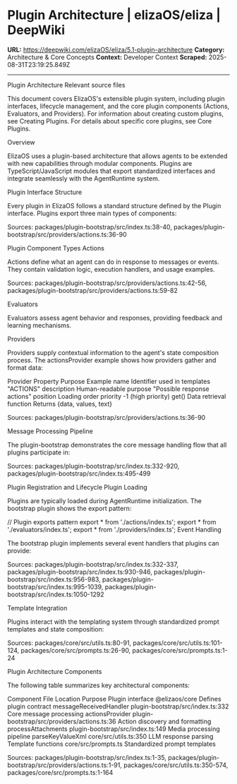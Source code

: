 # Plugin Architecture | elizaOS/eliza | DeepWiki

**URL:** https://deepwiki.com/elizaOS/eliza/5.1-plugin-architecture
**Category:** Architecture & Core Concepts
**Context:** Developer Context
**Scraped:** 2025-08-31T23:19:25.849Z

---

Plugin Architecture
Relevant source files

This document covers ElizaOS's extensible plugin system, including plugin interfaces, lifecycle management, and the core plugin components (Actions, Evaluators, and Providers). For information about creating custom plugins, see Creating Plugins. For details about specific core plugins, see Core Plugins.

Overview

ElizaOS uses a plugin-based architecture that allows agents to be extended with new capabilities through modular components. Plugins are TypeScript/JavaScript modules that export standardized interfaces and integrate seamlessly with the AgentRuntime system.

Plugin Interface Structure

Every plugin in ElizaOS follows a standard structure defined by the Plugin interface. Plugins export three main types of components:

Sources: packages/plugin-bootstrap/src/index.ts:38-40, packages/plugin-bootstrap/src/providers/actions.ts:36-90

Plugin Component Types
Actions

Actions define what an agent can do in response to messages or events. They contain validation logic, execution handlers, and usage examples.

Sources: packages/plugin-bootstrap/src/providers/actions.ts:42-56, packages/plugin-bootstrap/src/providers/actions.ts:59-82

Evaluators

Evaluators assess agent behavior and responses, providing feedback and learning mechanisms.

Providers

Providers supply contextual information to the agent's state composition process. The actionsProvider example shows how providers gather and format data:

Provider Property	Purpose	Example
name	Identifier used in templates	"ACTIONS"
description	Human-readable purpose	"Possible response actions"
position	Loading order priority	-1 (high priority)
get()	Data retrieval function	Returns {data, values, text}

Sources: packages/plugin-bootstrap/src/providers/actions.ts:36-90

Message Processing Pipeline

The plugin-bootstrap demonstrates the core message handling flow that all plugins participate in:

Sources: packages/plugin-bootstrap/src/index.ts:332-920, packages/plugin-bootstrap/src/index.ts:495-499

Plugin Registration and Lifecycle
Plugin Loading

Plugins are typically loaded during AgentRuntime initialization. The bootstrap plugin shows the export pattern:

// Plugin exports pattern
export * from './actions/index.ts';
export * from './evaluators/index.ts'; 
export * from './providers/index.ts';
Event Handling

The bootstrap plugin implements several event handlers that plugins can provide:

Sources: packages/plugin-bootstrap/src/index.ts:332-337, packages/plugin-bootstrap/src/index.ts:930-946, packages/plugin-bootstrap/src/index.ts:956-983, packages/plugin-bootstrap/src/index.ts:995-1039, packages/plugin-bootstrap/src/index.ts:1050-1292

Template Integration

Plugins interact with the templating system through standardized prompt templates and state composition:

Sources: packages/core/src/utils.ts:80-91, packages/core/src/utils.ts:101-124, packages/core/src/prompts.ts:26-90, packages/core/src/prompts.ts:1-24

Plugin Architecture Components

The following table summarizes key architectural components:

Component	File Location	Purpose
Plugin interface	@elizaos/core	Defines plugin contract
messageReceivedHandler	plugin-bootstrap/src/index.ts:332	Core message processing
actionsProvider	plugin-bootstrap/src/providers/actions.ts:36	Action discovery and formatting
processAttachments	plugin-bootstrap/src/index.ts:149	Media processing pipeline
parseKeyValueXml	core/src/utils.ts:350	LLM response parsing
Template functions	core/src/prompts.ts	Standardized prompt templates

Sources: packages/plugin-bootstrap/src/index.ts:1-35, packages/plugin-bootstrap/src/providers/actions.ts:1-91, packages/core/src/utils.ts:350-574, packages/core/src/prompts.ts:1-164
